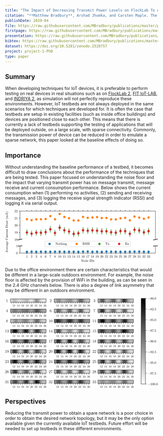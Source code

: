 ```yaml
---
title: "The Impact of Decreasing Transmit Power Levels on FlockLab To Achieve a Sparse Network"
citation: "**Matthew Bradbury**, Arshad Jhumka, and Carsten Maple. The Impact of Decreasing Transmit Power Levels on FlockLab To Achieve a Sparse Network. In *Proceedings of the 2nd Workshop on Benchmarking Cyber-Physical Systems and Internet of Things*, CPS-IoTBench '19, 7–12. New York, NY, USA, April 2019. ACM. [doi:10.1145/3312480.3313171](https://doi.org/10.1145/3312480.3313171)."
publishDate: 2019-04
file: https://raw.githubusercontent.com/MBradbury/publications/master/papers/CPS-IoTBench2019.pdf
firstpage: https://raw.githubusercontent.com/MBradbury/publications/master/firstpages/CPS-IoTBench2019.svg
presentation: https://raw.githubusercontent.com/MBradbury/publications/master/presentations/CPS-IoTBench2019.pdf
bibtex: https://raw.githubusercontent.com/MBradbury/publications/master/bibtex/Bradbury_2019_ImpactDecreasingTransmit.bib
dataset: https://doi.org/10.5281/zenodo.2528757
project: project-1-PhD
type: paper
---
```


## Summary

When developing techniques for IoT devices, it is preferable to perform testing on real devices in real situations such as on [FlockLab 2](https://gitlab.ethz.ch/tec/public/flocklab/wiki), [FIT IoT-LAB](https://www.iot-lab.info/), and [INDRIYA 2](https://indriya.comp.nus.edu.sg/), as simulation will not perfectly reproduce these environments. However, IoT testbeds are not always deployed in the same scenarios for which techniques are developed for. It is often the case that testbeds are setup in existing facilities (such as inside office buildings) and devices are positioned close to each other. This means that there is currently a lack of testbeds supporting the testing of applications that will be deployed outside, on a large scale, with sparse connectivity. Commonly, the transmission power of device can be reduced in order to emulate a sparse network, this paper looked at the baseline effects of doing so.

## Importance

Without understanding the baseline performance of a testbed, it becomes difficult to draw conclusions about the performance of the techniques that are being tested. This paper focused on understanding the noise floor and the impact that varying transmit power has on message transmit, message receive and current consumption performance. Below shows the current consumption when (1) performing no activities, (2) sending and receiving messages, and (3) logging the receive signal strength indicator (RSSI) and logging it via serial output.

![Graph of current draw under various activites](/images/IoTBench2019-energy-graph.svg)

Due to the office environment there are certain characteristics that would be different in a large-scale outdoors environment. For example, the noise floor is affected by the provision of WiFi in the building, as can be seen in the 2.4 GHz channels below. There is also a degree of link asymmetry that may be different in an outdoors environment.

![Graph of noise floor for different nodes](/images/IoTBench2019-noise-floor-graph.svg)

## Perspectives

Reducing the transmit power to obtain a spare network is a poor choice in order to obtain the desired network topology, but it may be the only option available given the currently available IoT testbeds. Future effort will be needed to set up testbeds in these different environments. 
